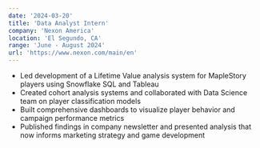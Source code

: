 ```yaml
---
date: '2024-03-20'
title: 'Data Analyst Intern'
company: 'Nexon America'
location: 'El Segundo, CA'
range: 'June - August 2024'
url: 'https://www.nexon.com/main/en'
---
```


- Led development of a Lifetime Value analysis system for MapleStory players using Snowflake SQL and Tableau
- Created cohort analysis systems and collaborated with Data Science team on player classification models
- Built comprehensive dashboards to visualize player behavior and campaign performance metrics
- Published findings in company newsletter and presented analysis that now informs marketing strategy and game development
